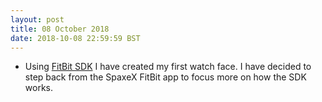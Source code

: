 ```yaml
---
layout: post
title: 08 October 2018 
date: 2018-10-08 22:59:59 BST
---
```

+ Using [FitBit SDK](https://dev.fitbit.com) I have created my first watch face. I have decided to step back from the SpaxeX FitBit app to focus more on how the SDK works.

